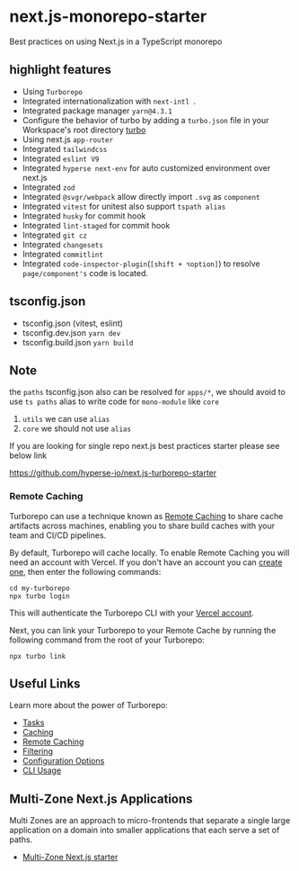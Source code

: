 # next.js-monorepo-starter

Best practices on using Next.js in a TypeScript monorepo

## highlight features

- Using `Turborepo`
- Integrated internationalization with `next-intl `.
- Integrated package manager `yarn@4.3.1`
- Configure the behavior of turbo by adding a `turbo.json` file in your Workspace's root directory [turbo](https://turbo.build/repo/docs/reference/configuration)
- Using next.js `app-router`
- Integrated `tailwindcss`
- Integrated `eslint V9`
- Integrated `hyperse next-env` for auto customized environment over next.js
- Integrated `zod`
- Integrated `@svgr/webpack` allow directly import `.svg` as `component`
- Integrated `vitest` for unitest also support `tspath alias`
- Integrated `husky` for commit hook
- Integrated `lint-staged` for commit hook
- Integrated `git cz`
- Integrated `changesets`
- Integrated `commitlint`
- Integrated `code-inspector-plugin`(`[shift + ⌥option]`) to resolve `page/component's` code is located.

## tsconfig.json

- tsconfig.json (vitest, eslint)
- tsconfig.dev.json `yarn dev`
- tsconfig.build.json `yarn build`

## Note

the `paths` tsconfig.json also can be resolved for `apps/*`, we should avoid to use `ts paths` alias to write code for `mono-module` like `core`

1. `utils` we can use `alias`
2. `core` we should not use `alias`

If you are looking for single repo next.js best practices starter please see below link

https://github.com/hyperse-io/next.js-turborepo-starter

### Remote Caching

Turborepo can use a technique known as [Remote Caching](https://turbo.build/repo/docs/core-concepts/remote-caching) to share cache artifacts across machines, enabling you to share build caches with your team and CI/CD pipelines.

By default, Turborepo will cache locally. To enable Remote Caching you will need an account with Vercel. If you don't have an account you can [create one](https://vercel.com/signup), then enter the following commands:

```
cd my-turborepo
npx turbo login
```

This will authenticate the Turborepo CLI with your [Vercel account](https://vercel.com/docs/concepts/personal-accounts/overview).

Next, you can link your Turborepo to your Remote Cache by running the following command from the root of your Turborepo:

```
npx turbo link
```

## Useful Links

Learn more about the power of Turborepo:

- [Tasks](https://turbo.build/repo/docs/core-concepts/monorepos/running-tasks)
- [Caching](https://turbo.build/repo/docs/core-concepts/caching)
- [Remote Caching](https://turbo.build/repo/docs/core-concepts/remote-caching)
- [Filtering](https://turbo.build/repo/docs/core-concepts/monorepos/filtering)
- [Configuration Options](https://turbo.build/repo/docs/reference/configuration)
- [CLI Usage](https://turbo.build/repo/docs/reference/command-line-reference)

## Multi-Zone Next.js Applications

Multi Zones are an approach to micro-frontends that separate a single large application on a domain into smaller applications that each serve a set of paths.

- [Multi-Zone Next.js starter](https://github.com/hyperse-io/next.js-multi-zone-starter)
